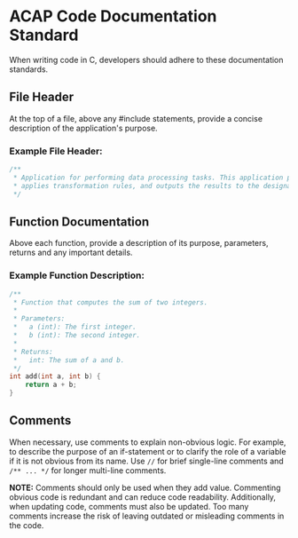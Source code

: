 # ACAP Code Documentation Standard

When writing code in C, developers should adhere to these documentation standards.

## File Header

At the top of a file, above any #include statements, provide a concise description of the application's purpose.

### Example File Header:

```c
/**
 * Application for performing data processing tasks. This application processes incoming data streams,
 * applies transformation rules, and outputs the results to the designated output location.
 */
```

## Function Documentation

Above each function, provide a description of its purpose, parameters, returns and any important details.

### Example Function Description:

```c
/**
 * Function that computes the sum of two integers.
 *
 * Parameters:
 *   a (int): The first integer.
 *   b (int): The second integer.
 *
 * Returns:
 *   int: The sum of a and b.
 */
int add(int a, int b) {
    return a + b;
}
```

## Comments

When necessary, use comments to explain non-obvious logic. For example, to describe the purpose of an if-statement or to clarify the role of a variable if it is not obvious from its name. Use `//` for brief single-line comments and `/** ... */` for longer multi-line comments.

**NOTE:** Comments should only be used when they add value. Commenting obvious code is redundant and can reduce code readability. Additionally, when updating code, comments must also be updated. Too many comments increase the risk of leaving outdated or misleading comments in the code.
